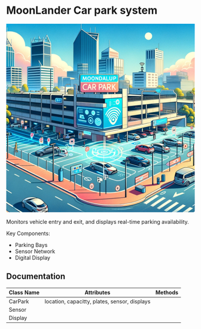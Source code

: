 # MoonLander Car park system

![MoonLanderImage](images/new_car_park.png)

Monitors vehicle entry and exit, and displays real-time parking availability.

Key Components:

 - Parking Bays
 - Sensor Network
 - Digital Display


## Documentation

| Class Name | Attributes                                     | Methods |
   |------------|------------------------------------------------|---------|
| CarPark    | location, capacitty, plates, sensor, displays  |         |
| Sensor     |                                                |         |
| Display    |                                                |         |
